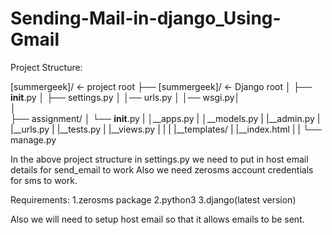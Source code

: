 # Sending-Mail-in-django_Using-Gmail
Project Structure:

[summergeek]/                  <- project root
├── [summergeek]/              <- Django root
│   ├── __init__.py
│   ├── settings.py
│   │── urls.py 
│   │── wsgi.py│   
│  
├── assignment/
│   └── __init__.py
|   │__apps.py
|   │__models.py
|   |__admin.py
|   |__urls.py
|   |__tests.py
|   |__views.py
|   |
|   |__templates/
|      |__index.html
|   |
└── manage.py

In the above project structure in settings.py we need to put in host email details for send_email to work
Also we need zerosms account credentials for sms to work.

Requirements:
1.zerosms package
2.python3
3.django(latest version)

Also we will need to setup host email so that it allows emails to be sent.

